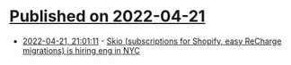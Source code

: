 # [Published on 2022-04-21](index.md)

* [2022-04-21, 21:01:11](https://news.ycombinator.com/item?id=31115125) - [Skio (subscriptions for Shopify, easy ReCharge migrations) is hiring eng in NYC](https://skio.com/careers)
